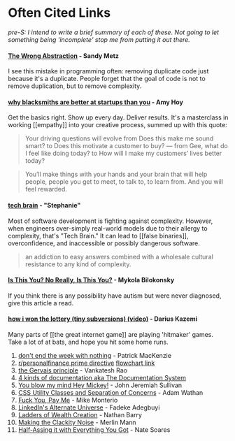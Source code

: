 # Often Cited Links

_pre-S: I intend to write a brief summary of each of these. Not going to let something being 'incomplete' stop me from putting it out there._

#### [The Wrong Abstraction](https://sandimetz.com/blog/2016/1/20/the-wrong-abstraction) - Sandy Metz

I see this mistake in programming often: removing duplicate code just because it's a duplicate. People forget that the goal of code is not to remove duplication, but to remove complexity.

#### [why blacksmiths are better at startups than you](https://stackingthebricks.com/why-blacksmiths-are-better-at-startups-than-you/) - Amy Hoy

Get the basics right. Show up every day. Deliver results. It's a masterclass in working [[empathy]] into your creative process, summed up with this quote:

> Your driving questions will evolve from Does this make me sound smart? to Does this motivate a customer to buy? — from Gee, what do I feel like doing today? to How will I make my customers’ lives better today?

> You’ll make things with your hands and your brain that will help people, people you get to meet, to talk to, to learn from. And you will feel rewarded.

#### [tech brain](https://pycnocline.substack.com/p/tech-brain) - "Stephanie"

Most of software development is fighting against complexity. However, when engineers over-simply real-world models due to their allergy to complexity, that's "Tech Brain." It can lead to [[false binaries]], overconfidence, and inaccessible or possibly dangerous software.

> an addiction to easy answers combined with a wholesale cultural resistance to any kind of complexity.

#### [Is This You? No Really, Is This You?](https://artsy.github.io/blog/2020/01/06/is-this-you/) - Mykola Bilokonsky

If you think there is any possibility have autism but were never diagnosed, give this article a read.

#### [how i won the lottery (tiny subversions) (video)](https://www.youtube.com/watch?v=l_F9jxsfGCw&t=706s) - Darius Kazemi

Many parts of [[the great internet game]] are playing 'hitmaker' games. Take a lot of at bats, and hope you hit some home runs.

1. [don't end the week with nothing](https://training.kalzumeus.com/newsletters/archive/do-not-end-the-week-with-nothing) - Patrick MacKenzie
1. [r/personalfinance prime directive](https://www.reddit.com/r/personalfinance/wiki/commontopics) [flowchart link](https://i.imgur.com/lSoUQr2.png)
1. [the Gervais principle](https://www.ribbonfarm.com/2009/10/07/the-gervais-principle-or-the-office-according-to-the-office/) - Vankatesh Rao
1. [4 kinds of documentation aka The Documentation System](https://documentation.divio.com/)
1. [You blow my mind Hey Mickey!](https://www.nytimes.com/2011/06/12/magazine/a-rough-guide-to-disney-world.html) - John Jeremiah Sullivan
1. [CSS Utility Classes and Separation of Concerns](https://adamwathan.me/css-utility-classes-and-separation-of-concerns/) - Adam Wathan
1. [Fuck You, Pay Me](https://www.youtube.com/watch?v=jVkLVRt6c1U) - Mike Monterio
1. [LinkedIn's Alternate Universe](https://every.to/cybernaut/linkedins-alternate-universe-21780381-7883) - Fadeke Adegbuyi
1. [Ladders of Wealth Creation](https://nathanbarry.com/wealth-creation/) - Nathan Barry
1. [Making the Clackity Noise](https://www.kungfugrippe.com/post/169873399/clackity-noise) - Merlin Mann
1. [Half-Assing it with Everything You Got](https://mindingourway.com/half-assing-it-with-everything-youve-got/) - Nate Soares
